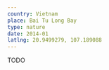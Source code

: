 ```yaml
---
country: Vietnam
place: Bai Tu Long Bay
type: nature
date: 2014-01
latlng: 20.9499279, 107.189088
---
```


TODO

